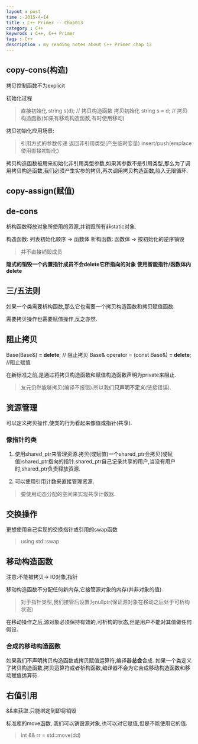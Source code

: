 ```yaml
---                                                                                
layout : post
time : 2015-4-14
title : C++ Primer -- Chap013
category : C++ 
keywrods : C++, C++ Primer
tags : C++ 
description : my reading notes about C++ Primer chap 13
---
```


## copy-cons(构造)

拷贝控制函数不为explicit

初始化过程
> 直接初始化  string s(d);  // 拷贝构造函数
> 拷贝初始化  string s = d; // 拷贝构造函数(如果有移动构造函数,有时使用移动)

拷贝初始化应用场景:
> 引用方式的参数传递
> 返回非引用类型(产生临时变量)
> insert/push(emplace使用直接初始化)

拷贝构造函数被用来初始化非引用类型参数,如果其参数不是引用类型,那么为了调用拷贝构造函数,我们必须产生实参的拷贝,再次调用拷贝构造函数,陷入无限循环.

## copy-assign(赋值)


## de-cons

析构函数释放对象所使用的资源,并销毁所有非static对象.

构造函数: 列表初始化顺序 -> 函数体
析构函数: 函数体 -> 按初始化的逆序销毁
> 并不直接销毁成员

**隐式的销毁一个内置指针成员不会delete它所指向的对象**
**使用智能指针/函数体内delete**

## 三/五法则

如果一个类需要析构函数,那么它也需要一个拷贝构造函数和拷贝赋值函数.

需要拷贝操作也需要赋值操作,反之亦然.

## 阻止拷贝

Base(Base&) **= delete**; // 阻止拷贝
Base& operator = (const Base&) **= delete**; //阻止赋值

在新标准之前,是通过将拷贝构造函数和赋值构造函数声明为private来阻止.
> 友元仍然能够拷贝(编译不报错).所以我们**只声明不定义**(链接错误).

## 资源管理

可以定义拷贝操作,使类的行为看起来像值或指针(共享).

### 像指针的类

1. 使用shared_ptr来管理资源.拷贝(或赋值)一个shared_ptr会拷贝(或赋值)shared_ptr指向的指针.shared_ptr自己记录共享的用户,当没有用户时,shared_ptr负责释放资源.

2. 可以使用引用计数来直接管理资源.
> 要使用动态分配的空间来实现共享计数器.

## 交换操作

更想使用自己实现的交换指针或引用的swap函数
> using std::swap

## 移动构造函数
 
注意:不能被拷贝-> IO对象,指针

移动构造函数不分配任何新内存,它接管源对象的内存(并非对象的值).
> 对于指针类型,我们接管后设置为nullptr(保证源对象在移动之后处于可析构状态)

在移动操作之后,源对象必须保持有效的,可析构的状态,但是用户不能对其值做任何假设.

### 合成的移动构造函数

如果我们不声明拷贝构造函数或拷贝赋值运算符,编译器**总会**合成.
如果一个类定义了拷贝构造函数,拷贝运算符或者析构函数,编译器不会为它合成移动构造函数和移动赋值运算符.



## 右值引用

&&来获取.只能绑定到即将销毁

标准库的move函数, 我们可以销毁源对象,也可以对它赋值,但是不能使用它的值.
> int && rr = std::move(dd)







